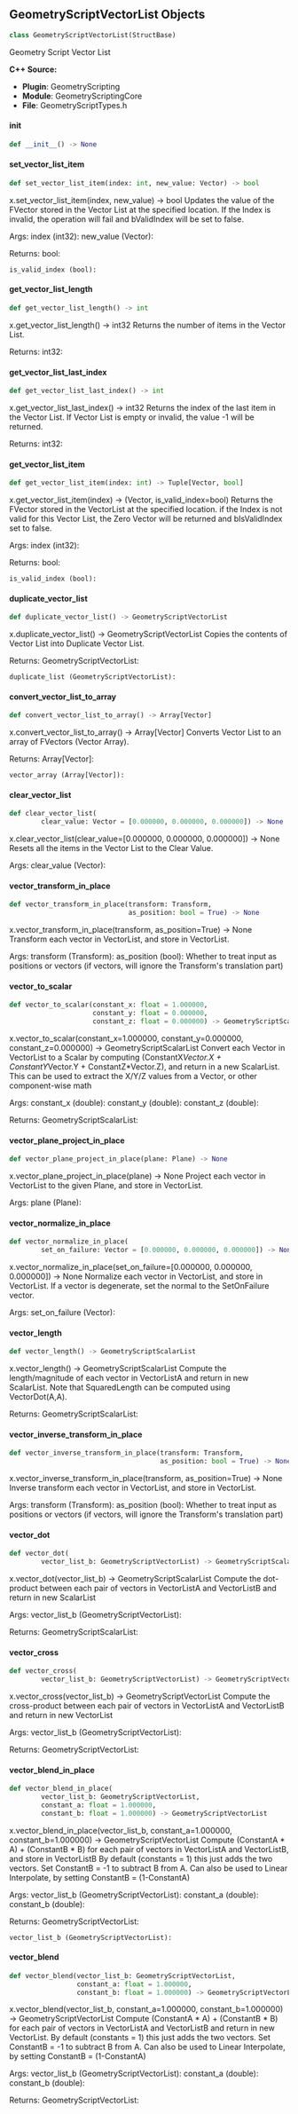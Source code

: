 ## GeometryScriptVectorList Objects

```python
class GeometryScriptVectorList(StructBase)
```

Geometry Script Vector List

**C++ Source:**

- **Plugin**: GeometryScripting
- **Module**: GeometryScriptingCore
- **File**: GeometryScriptTypes.h

<a id="unreal.GeometryScriptVectorList.__init__"></a>

#### __init__

```python
def __init__() -> None
```

<a id="unreal.GeometryScriptVectorList.set_vector_list_item"></a>

#### set_vector_list_item

```python
def set_vector_list_item(index: int, new_value: Vector) -> bool
```

x.set_vector_list_item(index, new_value) -> bool
Updates the value of the FVector stored in the Vector List at the specified location.
If the Index is invalid, the operation will fail and bValidIndex will be set to false.

Args:
    index (int32): 
    new_value (Vector): 

Returns:
    bool: 

    is_valid_index (bool):

<a id="unreal.GeometryScriptVectorList.get_vector_list_length"></a>

#### get_vector_list_length

```python
def get_vector_list_length() -> int
```

x.get_vector_list_length() -> int32
Returns the number of items in the Vector List.

Returns:
    int32:

<a id="unreal.GeometryScriptVectorList.get_vector_list_last_index"></a>

#### get_vector_list_last_index

```python
def get_vector_list_last_index() -> int
```

x.get_vector_list_last_index() -> int32
Returns the index of the last item in the Vector List.
If Vector List is empty or invalid, the value -1 will be returned.

Returns:
    int32:

<a id="unreal.GeometryScriptVectorList.get_vector_list_item"></a>

#### get_vector_list_item

```python
def get_vector_list_item(index: int) -> Tuple[Vector, bool]
```

x.get_vector_list_item(index) -> (Vector, is_valid_index=bool)
Returns the FVector stored in the VectorList at the specified location.
if the Index is not valid for this Vector List, the Zero Vector will be returned and bIsValidIndex set to false.

Args:
    index (int32): 

Returns:
    bool: 

    is_valid_index (bool):

<a id="unreal.GeometryScriptVectorList.duplicate_vector_list"></a>

#### duplicate_vector_list

```python
def duplicate_vector_list() -> GeometryScriptVectorList
```

x.duplicate_vector_list() -> GeometryScriptVectorList
Copies the contents of Vector List into Duplicate Vector List.

Returns:
    GeometryScriptVectorList: 

    duplicate_list (GeometryScriptVectorList):

<a id="unreal.GeometryScriptVectorList.convert_vector_list_to_array"></a>

#### convert_vector_list_to_array

```python
def convert_vector_list_to_array() -> Array[Vector]
```

x.convert_vector_list_to_array() -> Array[Vector]
Converts Vector List to an array of FVectors (Vector Array).

Returns:
    Array[Vector]: 

    vector_array (Array[Vector]):

<a id="unreal.GeometryScriptVectorList.clear_vector_list"></a>

#### clear_vector_list

```python
def clear_vector_list(
        clear_value: Vector = [0.000000, 0.000000, 0.000000]) -> None
```

x.clear_vector_list(clear_value=[0.000000, 0.000000, 0.000000]) -> None
Resets all the items in the Vector List to the Clear Value.

Args:
    clear_value (Vector):

<a id="unreal.GeometryScriptVectorList.vector_transform_in_place"></a>

#### vector_transform_in_place

```python
def vector_transform_in_place(transform: Transform,
                              as_position: bool = True) -> None
```

x.vector_transform_in_place(transform, as_position=True) -> None
Transform each vector in VectorList, and store in VectorList.

Args:
    transform (Transform): 
    as_position (bool): Whether to treat input as positions or vectors (if vectors, will ignore the Transform's translation part)

<a id="unreal.GeometryScriptVectorList.vector_to_scalar"></a>

#### vector_to_scalar

```python
def vector_to_scalar(constant_x: float = 1.000000,
                     constant_y: float = 0.000000,
                     constant_z: float = 0.000000) -> GeometryScriptScalarList
```

x.vector_to_scalar(constant_x=1.000000, constant_y=0.000000, constant_z=0.000000) -> GeometryScriptScalarList
Convert each Vector in VectorList to a Scalar by computing (ConstantX*Vector.X + ConstantY*Vector.Y + ConstantZ*Vector.Z), and return in a new ScalarList.
This can be used to extract the X/Y/Z values from a Vector, or other component-wise math

Args:
    constant_x (double): 
    constant_y (double): 
    constant_z (double): 

Returns:
    GeometryScriptScalarList:

<a id="unreal.GeometryScriptVectorList.vector_plane_project_in_place"></a>

#### vector_plane_project_in_place

```python
def vector_plane_project_in_place(plane: Plane) -> None
```

x.vector_plane_project_in_place(plane) -> None
Project each vector in VectorList to the given Plane, and store in VectorList.

Args:
    plane (Plane):

<a id="unreal.GeometryScriptVectorList.vector_normalize_in_place"></a>

#### vector_normalize_in_place

```python
def vector_normalize_in_place(
        set_on_failure: Vector = [0.000000, 0.000000, 0.000000]) -> None
```

x.vector_normalize_in_place(set_on_failure=[0.000000, 0.000000, 0.000000]) -> None
Normalize each vector in VectorList, and store in VectorList.
If a vector is degenerate, set the normal to the SetOnFailure vector.

Args:
    set_on_failure (Vector):

<a id="unreal.GeometryScriptVectorList.vector_length"></a>

#### vector_length

```python
def vector_length() -> GeometryScriptScalarList
```

x.vector_length() -> GeometryScriptScalarList
Compute the length/magnitude of each vector in VectorListA and return in new ScalarList.
Note that SquaredLength can be computed using VectorDot(A,A).

Returns:
    GeometryScriptScalarList:

<a id="unreal.GeometryScriptVectorList.vector_inverse_transform_in_place"></a>

#### vector_inverse_transform_in_place

```python
def vector_inverse_transform_in_place(transform: Transform,
                                      as_position: bool = True) -> None
```

x.vector_inverse_transform_in_place(transform, as_position=True) -> None
Inverse transform each vector in VectorList, and store in VectorList.

Args:
    transform (Transform): 
    as_position (bool): Whether to treat input as positions or vectors (if vectors, will ignore the Transform's translation part)

<a id="unreal.GeometryScriptVectorList.vector_dot"></a>

#### vector_dot

```python
def vector_dot(
        vector_list_b: GeometryScriptVectorList) -> GeometryScriptScalarList
```

x.vector_dot(vector_list_b) -> GeometryScriptScalarList
Compute the dot-product between each pair of vectors in VectorListA and VectorListB and return in new ScalarList

Args:
    vector_list_b (GeometryScriptVectorList): 

Returns:
    GeometryScriptScalarList:

<a id="unreal.GeometryScriptVectorList.vector_cross"></a>

#### vector_cross

```python
def vector_cross(
        vector_list_b: GeometryScriptVectorList) -> GeometryScriptVectorList
```

x.vector_cross(vector_list_b) -> GeometryScriptVectorList
Compute the cross-product between each pair of vectors in VectorListA and VectorListB and return in new VectorList

Args:
    vector_list_b (GeometryScriptVectorList): 

Returns:
    GeometryScriptVectorList:

<a id="unreal.GeometryScriptVectorList.vector_blend_in_place"></a>

#### vector_blend_in_place

```python
def vector_blend_in_place(
        vector_list_b: GeometryScriptVectorList,
        constant_a: float = 1.000000,
        constant_b: float = 1.000000) -> GeometryScriptVectorList
```

x.vector_blend_in_place(vector_list_b, constant_a=1.000000, constant_b=1.000000) -> GeometryScriptVectorList
Compute (ConstantA * A) + (ConstantB * B) for each pair of vectors in VectorListA and VectorListB, and store in VectorListB
By default (constants = 1) this just adds the two vectors. Set ConstantB = -1 to subtract B from A.
Can also be used to Linear Interpolate, by setting ConstantB = (1-ConstantA)

Args:
    vector_list_b (GeometryScriptVectorList): 
    constant_a (double): 
    constant_b (double): 

Returns:
    GeometryScriptVectorList: 

    vector_list_b (GeometryScriptVectorList):

<a id="unreal.GeometryScriptVectorList.vector_blend"></a>

#### vector_blend

```python
def vector_blend(vector_list_b: GeometryScriptVectorList,
                 constant_a: float = 1.000000,
                 constant_b: float = 1.000000) -> GeometryScriptVectorList
```

x.vector_blend(vector_list_b, constant_a=1.000000, constant_b=1.000000) -> GeometryScriptVectorList
Compute (ConstantA * A) + (ConstantB * B) for each pair of vectors in VectorListA and VectorListB and return in new VectorList.
By default (constants = 1) this just adds the two vectors. Set ConstantB = -1 to subtract B from A.
Can also be used to Linear Interpolate, by setting ConstantB = (1-ConstantA)

Args:
    vector_list_b (GeometryScriptVectorList): 
    constant_a (double): 
    constant_b (double): 

Returns:
    GeometryScriptVectorList:

<a id="unreal.GeometryScriptUVList"></a>